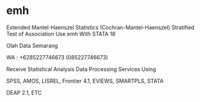 # emh
Extended Mantel-Haenszel Statistics (Cochran-Mantel-Haenszel) Stratified Test of Association Use emh With STATA 18

Olah Data Semarang

WA : +6285227746673 (085227746673)

Receive Statistical Analysis Data Processing Services Using

SPSS, AMOS, LISREL, Frontier 4.1, EVIEWS, SMARTPLS, STATA

DEAP 2.1, ETC
